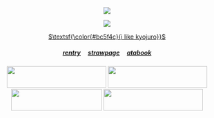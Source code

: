 <div align="center">
<img src="https://komarev.com/ghpvc/?username=kyostro&label=>ᴗ<&color=fbc055" />
<div align="center">

 <p align="center">
<p align="center"> 

<a href="https://x.com/ffa_500/status/1449130459057721346">
<img src="https://i.imgur.com/B3wg7nq.gif" />
<p align="center"> 
$\textsf{\color{#bc5f4c}{i like kyojuro}}$

  ##### ‎‎[rentry](https://rentry.co/kyojuro-rengoku) ‎ ‎‎  ‎‎ ‎‎ [strawpage](https://kyojurodraws.straw.page/) ‎ ‎‎  ‎‎ ‎‎ [atabook](https://kyostro.atabook.org/)

  <img src="https://i.imgur.com/htt6Zs3.jpeg" width="230" height="50" /> <img src="https://i.imgur.com/y48lmxy.jpeg" width="230" height="50" /> <img src="https://i.imgur.com/0PMCQlP.jpeg" width="210" height="50" /> <img src="https://i.imgur.com/VVQgox2.jpegf" width="230" height="50" />
